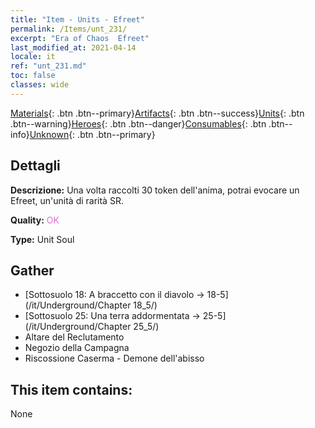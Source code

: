 ```yaml
---
title: "Item - Units - Efreet"
permalink: /Items/unt_231/
excerpt: "Era of Chaos  Efreet"
last_modified_at: 2021-04-14
locale: it
ref: "unt_231.md"
toc: false
classes: wide
---
```

 [Materials](/it/Items/){: .btn .btn--primary}[Artifacts](/it/Items/Artifacts/){: .btn .btn--success}[Units](/it/Items/Units/){: .btn .btn--warning}[Heroes](/it/Items/Heroes/){: .btn .btn--danger}[Consumables](/it/Items/Consumables/){: .btn .btn--info}[Unknown](/it/Items/Unknown/){: .btn .btn--primary}

## Dettagli
 **Descrizione:** Una volta raccolti 30 token dell'anima, potrai evocare un Efreet, un'unità di rarità SR.

 **Quality:** <span style="color: #DA70D6">OK</span>

 **Type:** Unit Soul

## Gather

*    [Sottosuolo 18: A braccetto con il diavolo -> 18-5](/it/Underground/Chapter 18_5/) 
*    [Sottosuolo 25: Una terra addormentata -> 25-5](/it/Underground/Chapter 25_5/) 
*    Altare del Reclutamento 
*    Negozio della Campagna 
*    Riscossione Caserma - Demone dell'abisso 

## This item contains:

  None

